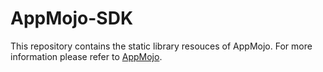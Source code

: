 # AppMojo-SDK

This repository contains the static library resouces of AppMojo.
For more information please refer to [AppMojo](http://www.appmojo.com/).
